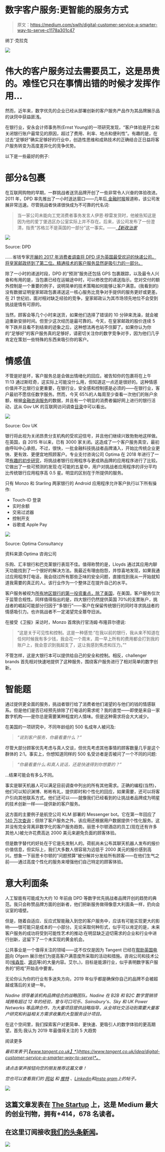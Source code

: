 # 数字客户服务:更智能的服务方式

> 原文：<https://medium.com/swlh/digital-customer-service-a-smarter-way-to-serve-c1178a301c47>

纳丁·克拉克

![](img/24ed3d552313d97bd78b40f1ede9c20b.png)

# 伟大的客户服务过去需要员工，这是昂贵的。难怪它只在事情出错的时候才发挥作用…

然而，近年来，数字优先的企业已经从部署创新的客户服务产品作为其品牌展示品的诀窍中获益匪浅。

在银行业，安永会计师事务所(Ernst Young)的一项研究发现，“客户体验是开立和关闭银行账户最常见的原因，超过了费用、利率、地点和便利性”。有趣的是，在过去“足够好”确实足够好的行业中，创造性思维和成熟技术的正确结合正日益将客户服务转变为高度差异化的竞争优势。

以下是一些最好的例子:

# **部分&包裹**

在互联网购物的早期，一群挑战者送货品牌开创了一些非常令人兴奋的体验改进。2011 年，DPD 率先推出了一小时送达窗口——几年后,[金融时报](https://www.ft.com/content/64ffd934-275f-11e2-abcb-00144feabdc0)报道称，该公司发展非常迅速。尽管挑战者快递很快成为不可靠的代名词:

> 当一家公司未能向工党消费者事务发言人伊恩·穆雷发货时，他被告知这是因为他的爱丁堡选区办公室实际上并不存在。后来，该公司发布了一份澄清，指责“苏格兰不是英国的一部分”这一事实。——[*【新政治家*](https://www.newstatesman.com/jonn-elledge/2013/01/missing-presents-and-parcels-bins-why-are-private-delivery-firms-so-terrible)

![](img/5df4111c5ec64fe9140b3ccde18c765b.png)

Source: DPD

……省钱专家[开展的 2017 年消费者调查将 DPD 评为英国最受欢迎的快递公司，将皇家邮政挤到了第二位。精通技术的客户服务显然是吸引力的一部分。](https://www.moneysavingexpert.com/news/2017/01/yodel-tops-list-of-worst-parcel-delivery-firms-again/)

除了一小时的递送时段，DPD 的“预测”服务还包括 GPS 包裹跟踪，以及最令人兴奋和有用的是，当包裹已经在运输途中时，可以修改您的递送指示。您对交付的额外控制是一个重要的例子，说明简单的技术策略如何能够让客户满意。(我看到的)没有数据证明皇家邮政包裹递送这一核心服务比竞争对手提供的服务更好或更差。在 21 世纪初，面对相对缺乏经验的竞争，皇家邮政认为其市场领先地位不会受到挑战是情有可原的。

当然，顾客会等几个小时来送货，如果他们选择了错误的 10 分钟来洗澡，就会被迫重新安排时间。但至少这次经历是最可靠的。今天，在皇家邮政的股价连续 5 年下跌并且看不到结束的迹象之后，这种想法再也站不住脚了。如果你认为你的“足够好”的客户服务真的足够好，请密切关注你的数字竞争对手，因为他们几乎肯定在策划一些特殊的东西来吸引你的客户。

# **情感值**

不管是好是坏，客户服务总是会做出情绪化的回应。被告知你的包裹将在上午 11:13 通过斯旺奇，这实际上可能没什么用，但知道这一点还是很好的。这种情感价值并不比银行业更重要，在银行业，安全感和控制感是必须的——在银行业，客户最初不愿信任数字服务。然而，今天 65%的人每周至少查看一次他们的账户余额，根据[金融咨询服务](https://www.moneyadviceservice.org.uk/blog/when-did-you-last-check-your-bank-balance)的数据，并且有一个明显的消费者偏好网上进行的银行活动，这从 Gov UK 的互联网访问调查[目录](https://www.ons.gov.uk/peoplepopulationandcommunity/householdcharacteristics/homeinternetandsocialmediausage/bulletins/internetaccesshouseholdsandindividuals/2018)中可以看出。

![](img/40e0e9f182f2b571de272169fa812664.png)

Source: Gov UK

银行将此视为关闭昂贵分支机构的受欢迎信号，并且他们继续兴致勃勃地这样做。在英国，自 2015 年以来，已有 3000 家关闭。这造成了一个客户服务真空，最初由呼叫中心承担。不过，很快，一批金融科技挑战者品牌涌入，开始比传统企业更快、更有效、更便宜地照顾客户。专业支付咨询公司 Optima 在 2018 年进行了一项[有趣的初步研究](https://thefinanser.com/2018/06/best-digital-offer-uk-challenger-big-banks.html/)，将挑战者银行应用程序与更成熟品牌的应用程序进行了比较。它做出了一些可预测的发现:在可能的五星中，用户对挑战者应用程序的评分平均比传统银行应用程序高 0.5 星。明显的区别在于所提供的服务。

只有 Monzo 和 Starling 两家银行的 Android 应用程序允许客户执行以下所有操作:

*   Touch-ID 登录
*   实时余额
*   交易过滤器
*   控制开支
*   谷歌或 Apple Pay

![](img/92813690aef0d118782c1f97db13ba75.png)

Source: Optima Consultancy

资料来源:Optima 咨询公司

乐购、汇丰银行和巴克莱银行表现不佳。值得称赞的是，Lloyds 通过其应用内聊天功能找到了一个很好的解决方法。我最近有理由抱怨，并惊喜地发现，如果我通过应用程序打电话，我会绕过所有那些乏味的安全问题，直接找到我从一开始就知道我需要的真正的人。该行业作为一个整体正在提升自己的水平。

客户服务被视为[所有地区银行的第一投资重点，除了美国](https://www.pwc.com/gx/en/banking-capital-markets/banking-2020/assets/pwc-retail-banking-2020-evolution-or-revolution.pdf)，在美国，客户服务仅次于监管合规性。同样值得指出的是，四大银行仍然提供英国 70%的支票账户，挑战者的崛起可能部分归因于“多银行”——客户在保留传统银行的同时寻求挑战者的情感吸引力。也许挑战者不一定渴望完全篡夺旧派。

在接受《卫报》采访时，Monzo 首席执行官汤姆·布隆菲尔德说:

> “这是关于可见性和控制。这是一种感觉:“在我以前的银行，我从来不知道在任何时候我有多少钱，我会花一个周末，周一早上所有的费用都会打到我的账户上，我会意识到我超支了，这让我感到焦虑和压力。”"

不管怎样，这是大银行本可以提供给自己的安全和控制。相反，challenger brands 首先相对快速地提供了这种服务，围绕客户服务进行了相对简单的数字创新。

# **智能题**

通过提供更全面的服务，挑战者银行给了消费者他们渴望的与他们的钱的情感联系。但是他们是否已经预先排除了打电话的需求呢？我的直觉——即使是来自一家数字机构——是你总是需要某种程度的人情味。但是这种需求将会大大减少。

在美国的一项研究中，不同年龄组的 500 名成年人被问及:

> *“说到客户服务，你最看重什么？”*

尽管大部分顾客优先考虑与真人交谈，但优先考虑其他事情的顾客数量几乎是这个群体的 2:1。事实上，你想知道同样的 500 名受访者是否被问了一个不同的问题:

> *“你最看重什么:和真人说话，还是快速得到你想要的？”*

…结果可能会有多么不同。

事实是聊天机器人可以满足目前调查中列出的所有其他需求。正确的编程(当然)，他们可以知识渊博、彬彬有礼，提供即时和个性化的回应，如果需要，还可以将客户引向其他联系方式。他们还可以——就像我们已经看到的让挑战者品牌成为明星的技术创新一样——提供新的客户服务。

这方面的主要例子是航空公司 KLM 部署的 Messenger bot。它在第一年回应了[140 万次查询](https://aibusiness.com/chatbots-klm-interview/)；但除了客户服务之外，该应用还根据用户数据提供个性化服务。这并没有完全背离非数字化的客户服务趋势。丽思卡尔顿酒店的员工(现在还有许多其他人)被允许花费高达 2000 美元来避免负面的顾客体验。

但是数字替代的好处在于它是先发制人的。荷航尚未公布其聊天机器人发布的报价价值信息，但实际上，我们大多数人很容易为远低于 2000 美元的报价感到高兴。想象一下丽思卡尔顿的“问题预算”被分解并分发给所有顾客——在他们生气之前——通过高度个性化的服务来增强他们自己特定的顾客体验。

# **意大利面条**

人工智能有可能成为大约 10 年前由 DPD 等数字优先挑战者品牌开创的趋势的典范。我只会称赞品牌方面的创新者，他们把新服务做得像意大利面条一样，扔向会议室的墙壁。

但是，随着自适应、反应式智能融入到您的客户服务中，应该有可能实现更大的影响——很可能只是成本的一小部分。无论采取何种形式，似乎可以肯定的是，未来客户服务的成功将受到可能性艺术的推动:在明显缺乏迫切需求的企业和行业中进行创新，这留下了一个未实现的黄金机会。

公共事业是一个值得关注的领域——这不仅仅是因为 Tangent 已经在[帮助英国电网](https://www.tangent.co.uk/work/uk-power-networks-research)向 Ofgem 展示他们为提高客户满意度所采取的活动和措施。咨询公司和技术公司([埃森哲](https://www.accenture.com/gb-en/insight-utilities-companies-customer-centricity)、[源讯](https://www.smartcitiesworld.net/news/news/atos-predicts-profound-change-for-energy-sector-3614)等)的大量内容。艾尔。)，目标是能源行业，似乎表明数字客户服务的“把戏”开始击中要害。

无论你认为你的行业有多迷失方向，2019 年似乎都是确保你自己的品牌不会被超越或落后的关键一年。

*Nadine 领导着该机构品牌组合的战略团队。Nadine 在 B2B 和 B2C 数字营销领域拥有超过 12 年的经验，曾与可口可乐、Sainsbury's、Sky 和 UK Power Networks 等品牌合作，为大量项目提供战略指导，从全球社交活动到需要大量客户研究和利益相关方需求收集的大型服务设计项目。*

在这个空间里，我们探索客户对更简单、更快速、更吸引人的数字体验的更高期望。首先:我认为 2019 年最值得关注的 5 大趋势

阅读更多

*最初发表于*[*【www.tangent.co.uk】*](https://www.tangent.co.uk/idea/digital-customer-service-a-smarter-way-to-serve)*。*

*请点击掌声按钮向您的朋友推荐这篇文章！*

*您也可以查看我们的* [*网站*](https://www.tangent.co.uk) *和* [*推特*](https://twitter.com/ThisIsTangent) *、*[*Linkedin*](https://www.linkedin.com/company/thisistangent/)*和*[*insta gram*](https://www.instagram.com/thisistangent/)*上的帖子。*

[![](img/308a8d84fb9b2fab43d66c117fcc4bb4.png)](https://medium.com/swlh)

## 这篇文章发表在 [The Startup](https://medium.com/swlh) 上，这是 Medium 最大的创业刊物，拥有+414，678 名读者。

## 在这里订阅接收[我们的头条新闻](http://growthsupply.com/the-startup-newsletter/)。

[![](img/b0164736ea17a63403e660de5dedf91a.png)](https://medium.com/swlh)